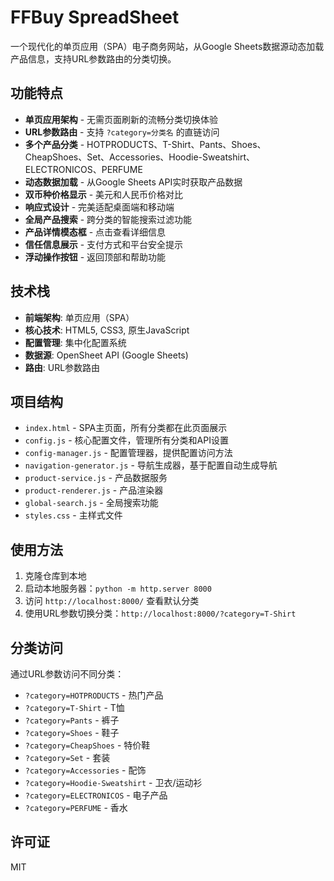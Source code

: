# FFBuy SpreadSheet

一个现代化的单页应用（SPA）电子商务网站，从Google Sheets数据源动态加载产品信息，支持URL参数路由的分类切换。

## 功能特点

- **单页应用架构** - 无需页面刷新的流畅分类切换体验
- **URL参数路由** - 支持 `?category=分类名` 的直链访问
- **多个产品分类** - HOTPRODUCTS、T-Shirt、Pants、Shoes、CheapShoes、Set、Accessories、Hoodie-Sweatshirt、ELECTRONICOS、PERFUME
- **动态数据加载** - 从Google Sheets API实时获取产品数据
- **双币种价格显示** - 美元和人民币价格对比
- **响应式设计** - 完美适配桌面端和移动端
- **全局产品搜索** - 跨分类的智能搜索过滤功能
- **产品详情模态框** - 点击查看详细信息
- **信任信息展示** - 支付方式和平台安全提示
- **浮动操作按钮** - 返回顶部和帮助功能

## 技术栈

- **前端架构**: 单页应用（SPA）
- **核心技术**: HTML5, CSS3, 原生JavaScript
- **配置管理**: 集中化配置系统
- **数据源**: OpenSheet API (Google Sheets)
- **路由**: URL参数路由

## 项目结构

- `index.html` - SPA主页面，所有分类都在此页面展示
- `config.js` - 核心配置文件，管理所有分类和API设置
- `config-manager.js` - 配置管理器，提供配置访问方法
- `navigation-generator.js` - 导航生成器，基于配置自动生成导航
- `product-service.js` - 产品数据服务
- `product-renderer.js` - 产品渲染器
- `global-search.js` - 全局搜索功能
- `styles.css` - 主样式文件

## 使用方法

1. 克隆仓库到本地
2. 启动本地服务器：`python -m http.server 8000`
3. 访问 `http://localhost:8000/` 查看默认分类
4. 使用URL参数切换分类：`http://localhost:8000/?category=T-Shirt`

## 分类访问

通过URL参数访问不同分类：
- `?category=HOTPRODUCTS` - 热门产品
- `?category=T-Shirt` - T恤
- `?category=Pants` - 裤子
- `?category=Shoes` - 鞋子
- `?category=CheapShoes` - 特价鞋
- `?category=Set` - 套装
- `?category=Accessories` - 配饰
- `?category=Hoodie-Sweatshirt` - 卫衣/运动衫
- `?category=ELECTRONICOS` - 电子产品
- `?category=PERFUME` - 香水

## 许可证

MIT

